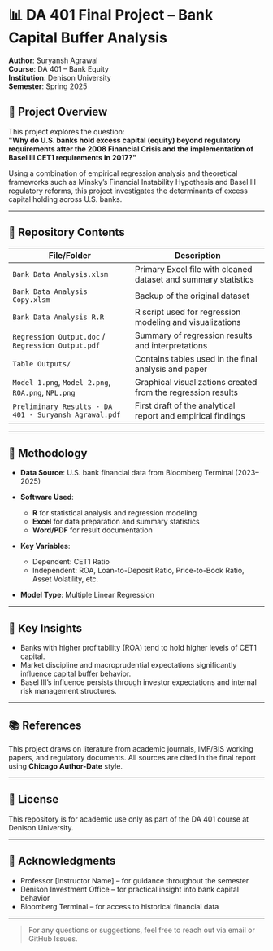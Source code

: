 # 📊 DA 401 Final Project – Bank Capital Buffer Analysis

**Author**: Suryansh Agrawal  
**Course**: DA 401 – Bank Equity  
**Institution**: Denison University  
**Semester**: Spring 2025

## 🧠 Project Overview

This project explores the question:  
**"Why do U.S. banks hold excess capital (equity) beyond regulatory requirements after the 2008 Financial Crisis and the implementation of Basel III CET1 requirements in 2017?"**

Using a combination of empirical regression analysis and theoretical frameworks such as Minsky’s Financial Instability Hypothesis and Basel III regulatory reforms, this project investigates the determinants of excess capital holding across U.S. banks.

---

## 📁 Repository Contents

| File/Folder | Description |
|-------------|-------------|
| `Bank Data Analysis.xlsm` | Primary Excel file with cleaned dataset and summary statistics |
| `Bank Data Analysis Copy.xlsm` | Backup of the original dataset |
| `Bank Data Analysis R.R` | R script used for regression modeling and visualizations |
| `Regression Output.doc` / `Regression Output.pdf` | Summary of regression results and interpretations |
| `Table Outputs/` | Contains tables used in the final analysis and paper |
| `Model 1.png`, `Model 2.png`, `ROA.png`, `NPL.png` | Graphical visualizations created from the regression results |
| `Preliminary Results - DA 401 - Suryansh Agrawal.pdf` | First draft of the analytical report and empirical findings |

---

## 🧪 Methodology

- **Data Source**: U.S. bank financial data from Bloomberg Terminal (2023–2025)
- **Software Used**:  
  - **R** for statistical analysis and regression modeling  
  - **Excel** for data preparation and summary statistics  
  - **Word/PDF** for result documentation

- **Key Variables**:
  - Dependent: CET1 Ratio
  - Independent: ROA, Loan-to-Deposit Ratio, Price-to-Book Ratio, Asset Volatility, etc.

- **Model Type**: Multiple Linear Regression

---

## 📌 Key Insights

- Banks with higher profitability (ROA) tend to hold higher levels of CET1 capital.
- Market discipline and macroprudential expectations significantly influence capital buffer behavior.
- Basel III’s influence persists through investor expectations and internal risk management structures.

---

## 📚 References

This project draws on literature from academic journals, IMF/BIS working papers, and regulatory documents. All sources are cited in the final report using **Chicago Author-Date** style.

---

## 🧾 License

This repository is for academic use only as part of the DA 401 course at Denison University.

---

## 🙌 Acknowledgments

- Professor [Instructor Name] – for guidance throughout the semester  
- Denison Investment Office – for practical insight into bank capital behavior  
- Bloomberg Terminal – for access to historical financial data

---

> For any questions or suggestions, feel free to reach out via email or GitHub Issues.
